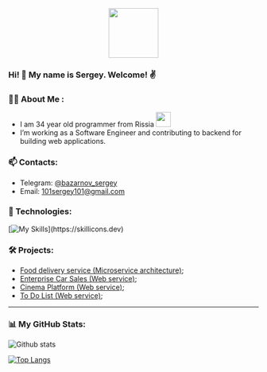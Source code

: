 <div id="header" align="center">
  <img src="https://media.giphy.com/media/du3J3cXyzhj75IOgvA/giphy.gif" width="100"/>
</div>

### Hi! 👋 My name is Sergey. Welcome! ✌️

### :man_technologist: About Me :

* I am 34 year old programmer from Rissia <img src="https://media.giphy.com/media/WUlplcMpOCEmTGBtBW/giphy.gif" width="30">
* I’m working as a Software Engineer and contributing to backend for building web applications.

### 📫 Contacts:  
 * Telegram: [@bazarnov_sergey](https://t.me/bazarnov_sergey)
 * Email: [101sergey101@gmail.com](mailto:101sergey101@gmail.com)
 
 

### 🔭 Technologies:
[![My Skills](https://skillicons.dev/icons?i=java,idea,github,maven,spring,hibernate,postgres,linux,bootstrap,postman,html,)](https://skillicons.dev)

### :hammer_and_wrench: Projects:

- [Food delivery service (Microservice architecture)](https://github.com/BazarnovSergey/job4j_fast_food);
- [Enterprise Car Sales (Web service)](https://github.com/BazarnovSergey/job4j_cars);
- [Cinema Platform (Web service)](https://github.com/BazarnovSergey/job4j_cinema);
- [To Do List (Web service)](https://github.com/BazarnovSergey/job4j_todo);
-----------
### :bar_chart: My GitHub Stats:
![Github stats](https://github-readme-stats.vercel.app/api?username=BazarnovSergey&hide=stars,prs,issues,contribs)

[![Top Langs](https://github-readme-stats.vercel.app/api/top-langs/?username=BazarnovSergey&layout=compact)](https://github.com/BazarnovSergey/github-readme-stats)

<!--
**BazarnovSergey/BazarnovSergey** is a ✨ _special_ ✨ repository because its `README.md` (this file) appears on your GitHub profile.

Here are some ideas to get you started:

- 🔭 I’m currently working on ...
- 🌱 I’m currently learning ...
- 👯 I’m looking to collaborate on ...
- 🤔 I’m looking for help with ...
- 💬 Ask me about ...
- 📫 How to reach me: ...
- 😄 Pronouns: ...
- ⚡ Fun fact: ...
-->
